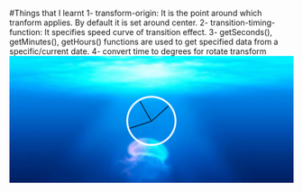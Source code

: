 #Things that I learnt
1- transform-origin: It is the point around which tranform applies. By default it is set around center.
2- transition-timing-function: It specifies speed curve of transition effect.
3- getSeconds(), getMinutes(), getHours() functions are used to get specified data from a specific/current date.
4- convert time to degrees for rotate transform
<img src="./clock.png" alt="clock">
